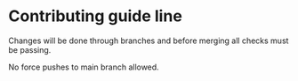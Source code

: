 # Contributing guide line

Changes will be done through branches and before merging all checks must be passing.

No force pushes to main branch allowed.
